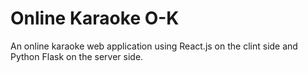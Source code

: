 # Online Karaoke O-K
  
An online karaoke web application using React.js on the clint side and Python Flask on the server side.
